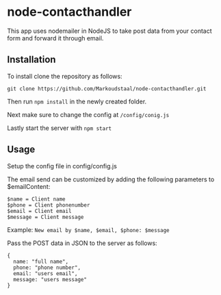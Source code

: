 # node-contacthandler

This app uses nodemailer in NodeJS to take post data from your contact form and forward it through email.

## Installation

To install clone the repository as follows:

```
git clone https://github.com/Markoudstaal/node-contacthandler.git
```

Then run `npm install` in the newly created folder.

Next make sure to change the config at `/config/conig.js`

Lastly start the server with `npm start`

## Usage

Setup the config file in config/config.js

The email send can be customized by adding the following parameters to \$emailContent:

```
$name = Client name
$phone = Client phonenumber
$email = Client email
$message = Client message
```

Example: `New email by $name, $email, $phone: $message`

Pass the POST data in JSON to the server as follows:

```
{
  name: "full name",
  phone: "phone number",
  email: "users email",
  message: "users message"
}
```
